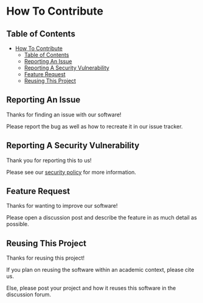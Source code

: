 # How To Contribute

## Table of Contents

- [How To Contribute](#how-to-contribute)
  - [Table of Contents](#table-of-contents)
  - [Reporting An Issue](#reporting-an-issue)
  - [Reporting A Security Vulnerability](#reporting-a-security-vulnerability)
  - [Feature Request](#feature-request)
  - [Reusing This Project](#reusing-this-project)

## Reporting An Issue

Thanks for finding an issue with our software!

Please report the bug as well as how to recreate it in our issue tracker.

## Reporting A Security Vulnerability

Thank you for reporting this to us!

Please see our [security policy](SECURITY.md) for more information.

## Feature Request

Thanks for wanting to improve our software!

Please open a discussion post and describe the feature in as much detail as
possible.

## Reusing This Project

Thanks for reusing this project!

If you plan on reusing the software within an academic context, please cite us.

Else, please post your project and how it reuses this software in the discussion
forum.
